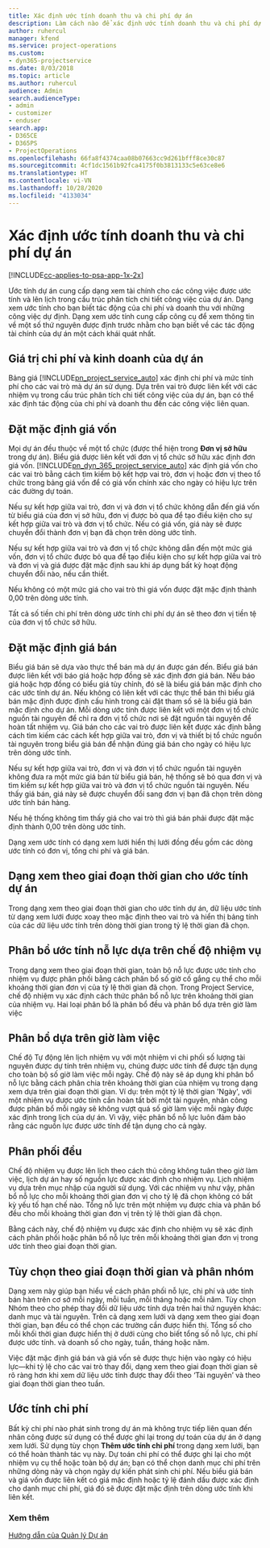 ```yaml
---
title: Xác định ước tính doanh thu và chi phí dự án
description: Làm cách nào để xác định ước tính doanh thu và chi phí dự án trong Project Service
author: ruhercul
manager: kfend
ms.service: project-operations
ms.custom:
- dyn365-projectservice
ms.date: 8/03/2018
ms.topic: article
ms.author: ruhercul
audience: Admin
search.audienceType:
- admin
- customizer
- enduser
search.app:
- D365CE
- D365PS
- ProjectOperations
ms.openlocfilehash: 66fa8f4374caa08b07663cc9d261bfff8ce30c87
ms.sourcegitcommit: 4cf1dc1561b92fca4175f0b3813133c5e63ce8e6
ms.translationtype: HT
ms.contentlocale: vi-VN
ms.lasthandoff: 10/28/2020
ms.locfileid: "4133034"
---
```

# <a name="determine-project-cost-and-revenue-estimates"></a>Xác định ước tính doanh thu và chi phí dự án 

[!INCLUDE[cc-applies-to-psa-app-1x-2x](../includes/cc-applies-to-psa-app-1x-2x.md)]

Ước tính dự án cung cấp dạng xem tài chính cho các công việc được ước tính và lên lịch trong cấu trúc phân tích chi tiết công việc của dự án. Dạng xem ước tính cho bạn biết tác động của chi phí và doanh thu với những công việc dự định. Dạng xem ước tính cung cấp công cụ để xem thông tin về một số thứ nguyên được định trước nhằm cho bạn biết về các tác động tài chính của dự án một cách khái quát nhất.  
  
## <a name="cost-and-sales-value-of-the-project"></a>Giá trị chi phí và kinh doanh của dự án  
Bảng giá [!INCLUDE[pn_project_service_auto](../includes/pn-project-service-auto.md)] xác định chi phí và mức tính phí cho các vai trò mà dự án sử dụng. Dựa trên vai trò được liên kết với các nhiệm vụ trong cấu trúc phân tích chi tiết công việc của dự án, bạn có thể xác định tác động của chi phí và doanh thu đến các công việc liên quan.  
  
## <a name="cost-price-defaulting"></a>Đặt mặc định giá vốn  
Mọi dự án đều thuộc về một tổ chức (được thể hiện trong **Đơn vị sở hữu** trong dự án). Biểu giá được liên kết với đơn vị tổ chức sở hữu xác định đơn giá vốn. [!INCLUDE[pn_dyn_365_project_service_auto](../includes/pn-dyn-365-project-service-auto.md)] xác định giá vốn cho các vai trò bằng cách tìm kiếm bộ kết hợp vai trò, đơn vị hoặc đơn vị theo tổ chức trong bảng giá vốn để có giá vốn chính xác cho ngày có hiệu lực trên các đường dự toán.  
  
Nếu sự kết hợp giữa vai trò, đơn vị và đơn vị tổ chức không dẫn đến giá vốn từ biểu giá của đơn vị sở hữu, đơn vị được bỏ qua để tạo điều kiện cho sự kết hợp giữa vai trò và đơn vị tổ chức. Nếu có giá vốn, giá này sẽ được chuyển đổi thành đơn vị bạn đã chọn trên dòng ước tính.  
  
Nếu sự kết hợp giữa vai trò và đơn vị tổ chức không dẫn đến một mức giá vốn, đơn vị tổ chức được bỏ qua để tạo điều kiện cho sự kết hợp giữa vai trò và đơn vị và giá được đặt mặc định sau khi áp dụng bất kỳ hoạt động chuyển đổi nào, nếu cần thiết.  
  
 Nếu không có một mức giá cho vai trò thì giá vốn được đặt mặc định thành 0,00 trên dòng ước tính.  
  
 Tất cả số tiền chi phí trên dòng ước tính chi phí dự án sẽ theo đơn vị tiền tệ của đơn vị tổ chức sở hữu.  
  
## <a name="sales-price-defaulting"></a>Đặt mặc định giá bán  
Biểu giá bán sẽ dựa vào thực thể bán mà dự án được gán đến. Biểu giá bán được liên kết với báo giá hoặc hợp đồng sẽ xác định đơn giá bán. Nếu báo giá hoặc hợp đồng có biểu giá tùy chỉnh, đó sẽ là biểu giá bán mặc định cho các ước tính dự án. Nếu không có liên kết với các thực thể bán thì biểu giá bán mặc định được định cấu hình trong cài đặt tham số sẽ là biểu giá bán mặc định cho dự án. Mỗi dòng ước tính được liên kết với một đơn vị tổ chức nguồn tài nguyên để chỉ ra đơn vị tổ chức nơi sẽ đặt nguồn tài nguyên để hoàn tất nhiệm vụ. Giá bán cho các vai trò được liên kết được xác định bằng cách tìm kiếm các cách kết hợp giữa vai trò, đơn vị và thiết bị tổ chức nguồn tài nguyên trong biểu giá bán để nhận đúng giá bán cho ngày có hiệu lực trên dòng ước tính.  
  
Nếu sự kết hợp giữa vai trò, đơn vị và đơn vị tổ chức nguồn tài nguyên không đưa ra một mức giá bán từ biểu giá bán, hệ thống sẽ bỏ qua đơn vị và tìm kiếm sự kết hợp giữa vai trò và đơn vị tổ chức nguồn tài nguyên. Nếu thấy giá bán, giá này sẽ được chuyển đổi sang đơn vị bạn đã chọn trên dòng ước tính bán hàng.  
  
Nếu hệ thống không tìm thấy giá cho vai trò thì giá bán phải được đặt mặc định thành 0,00 trên dòng ước tính.  
  
Dạng xem ước tính có dạng xem lưới hiển thị lưới đồng đều gồm các dòng ước tính có đơn vị, tổng chi phí và giá bán.  
  
## <a name="time-phased-view-of-project-estimates"></a>Dạng xem theo giai đoạn thời gian cho ước tính dự án  
Trong dạng xem theo giai đoạn thời gian cho ước tính dự án, dữ liệu ước tính từ dạng xem lưới được xoay theo mặc định theo vai trò và hiển thị bảng tính của các dữ liệu ước tính trên dòng thời gian trong tỷ lệ thời gian đã chọn.  
  
## <a name="effort-estimate-allocation-based-on-task-mode"></a>Phân bổ ước tính nỗ lực dựa trên chế độ nhiệm vụ  
Trong dạng xem theo giai đoạn thời gian, toàn bộ nỗ lực được ước tính cho nhiệm vụ được phân phối bằng cách phân bổ số giờ cố gắng cụ thể cho mỗi khoảng thời gian đơn vị của tỷ lệ thời gian đã chọn. Trong Project Service, chế độ nhiệm vụ xác định cách thức phân bổ nỗ lực trên khoảng thời gian của nhiệm vụ. Hai loại phân bổ là phân bổ đều và phân bổ dựa trên giờ làm việc  
  
## <a name="work-hours-based-allocation"></a>Phân bổ dựa trên giờ làm việc  
Chế độ Tự động lên lịch nhiệm vụ với một nhiệm vi chi phối số lượng tài nguyên được dự tính trên nhiệm vụ, chúng được ước tính để được tận dụng cho toàn bộ số giờ làm việc mỗi ngày. Chế độ này sẽ áp dụng khi phân bổ nỗ lực bằng cách phân chia trên khoảng thời gian của nhiệm vụ trong dạng xem dựa trên giai đoạn thời gian. Ví dụ: trên một tỷ lệ thời gian 'Ngày', với một nhiệm vụ được ước tính cần hoàn tất bởi một tài nguyên, nhân công được phân bổ mỗi ngày sẽ không vượt quá số giờ làm việc mỗi ngày được xác định trong lịch của dự án. Vì vậy, việc phân bổ nỗ lực luôn đảm bảo rằng các nguồn lực được ước tính để tận dụng cho cả ngày.  
  
## <a name="even-distribution"></a>Phân phối đều  
Chế độ nhiệm vụ được lên lịch theo cách thủ công không tuân theo giờ làm việc, lịch dự án hay số nguồn lực được xác định cho nhiệm vụ. Lịch nhiệm vụ dựa trên mục nhập của người sử dụng. Với các nhiệm vụ như vậy, phân bổ nỗ lực cho mỗi khoảng thời gian đơn vị cho tỷ lệ đã chọn không có bất kỳ yếu tố hạn chế nào. Tổng nỗ lực trên một nhiệm vụ được chia và phân bổ đều cho mỗi khoảng thời gian đơn vị trên tỷ lệ thời gian đã chọn.  
  
Bằng cách này, chế độ nhiệm vụ được xác định cho nhiệm vụ sẽ xác định cách phân phối hoặc phân bổ nỗ lực trên mỗi khoảng thời gian đơn vị trong ước tính theo giai đoạn thời gian.  
  
## <a name="grouping-and-time-phasing-options"></a>Tùy chọn theo giai đoạn thời gian và phân nhóm  
Dạng xem này giúp bạn hiểu về cách phân phối nỗ lực, chi phí và ước tính bán hàn trên cơ sở mỗi ngày, mỗi tuần, mỗi tháng hoặc mỗi năm. Tùy chọn Nhóm theo cho phép thay đổi dữ liệu ước tính dựa trên hai thứ nguyên khác: danh mục và tài nguyên. Trên cả dạng xem lưới và dạng xem theo giai đoạn thời gian, bạn đều có thể chọn các trường cần được hiển thị. Tổng số cho mỗi khối thời gian được hiển thị ở dưới cùng cho biết tổng số nỗ lực, chi phí được ước tính. và doanh số cho ngày, tuần, tháng hoặc năm.  
  
Việc đặt mặc định giá bán và giá vốn sẽ được thực hiện vào ngày có hiệu lực—khi tỷ lệ cho các vai trò thay đổi, dạng xem theo giai đoạn thời gian sẽ rõ ràng hơn khi xem dữ liệu ước tính được thay đổi theo ‘Tài nguyên’ và theo giai đoạn thời gian theo tuần.  
  
## <a name="expense-estimates"></a>Ước tính chi phí  
Bất kỳ chi phí nào phát sinh trong dự án mà không trực tiếp liên quan đến nhân công được sử dụng có thể được ghi lại trong dự toán của dự án ở dạng xem lưới. Sử dụng tùy chọn **Thêm ước tính chi phí** trong dạng xem lưới, bạn có thể hoàn thành tác vụ này. Dự toán chi phí có thể được ghi lại cho một nhiệm vụ cụ thể hoặc toàn bộ dự án; bạn có thể chọn danh mục chi phí trên những dòng này và chọn ngày dự kiến phát sinh chi phí. Nếu biểu giá bán và giá vốn được liên kết có giá mặc định hoặc tỷ lệ đánh dấu được xác định cho danh mục chi phí, giá đó sẽ được đặt mặc định trên dòng ước tính khi liên kết.  
  
### <a name="see-also"></a>Xem thêm  
 [Hướng dẫn của Quản lý Dự án](../psa/project-manager-guide.md)
